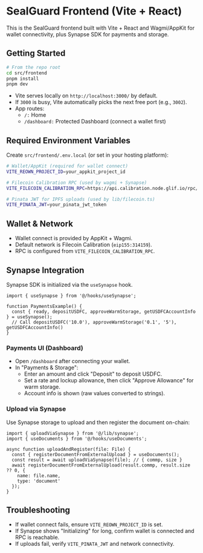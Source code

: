 # SealGuard Frontend (Vite + React)

This is the SealGuard frontend built with Vite + React and Wagmi/AppKit for wallet connectivity, plus Synapse SDK for payments and storage.

## Getting Started

```bash
# From the repo root
cd src/frontend
pnpm install
pnpm dev
```

- Vite serves locally on `http://localhost:3000/` by default.
- If `3000` is busy, Vite automatically picks the next free port (e.g., `3002`).
- App routes:
  - `/:` Home
  - `/dashboard:` Protected Dashboard (connect a wallet first)

## Required Environment Variables
Create `src/frontend/.env.local` (or set in your hosting platform):

```bash
# Wallet/AppKit (required for wallet connect)
VITE_REOWN_PROJECT_ID=your_appkit_project_id

# Filecoin Calibration RPC (used by wagmi + Synapse)
VITE_FILECOIN_CALIBRATION_RPC=https://api.calibration.node.glif.io/rpc/v1

# Pinata JWT for IPFS uploads (used by lib/filecoin.ts)
VITE_PINATA_JWT=your_pinata_jwt_token
```

## Wallet & Network
- Wallet connect is provided by AppKit + Wagmi.
- Default network is Filecoin Calibration (`eip155:314159`).
- RPC is configured from `VITE_FILECOIN_CALIBRATION_RPC`.

## Synapse Integration
Synapse SDK is initialized via the `useSynapse` hook.

```tsx
import { useSynapse } from '@/hooks/useSynapse';

function PaymentsExample() {
  const { ready, depositUSDFC, approveWarmStorage, getUSDFCAccountInfo } = useSynapse();
  // Call depositUSDFC('10.0'), approveWarmStorage('0.1', '5'), getUSDFCAccountInfo()
}
```

### Payments UI (Dashboard)
- Open `/dashboard` after connecting your wallet.
- In "Payments & Storage":
  - Enter an amount and click "Deposit" to deposit USDFC.
  - Set a rate and lockup allowance, then click "Approve Allowance" for warm storage.
  - Account info is shown (raw values converted to strings).

### Upload via Synapse
Use Synapse storage to upload and then register the document on-chain:

```tsx
import { uploadViaSynapse } from '@/lib/synapse';
import { useDocuments } from '@/hooks/useDocuments';

async function uploadAndRegister(file: File) {
  const { registerDocumentFromExternalUpload } = useDocuments();
  const result = await uploadViaSynapse(file); // { commp, size }
  await registerDocumentFromExternalUpload(result.commp, result.size ?? 0, {
    name: file.name,
    type: 'document'
  });
}
```

## Troubleshooting
- If wallet connect fails, ensure `VITE_REOWN_PROJECT_ID` is set.
- If Synapse shows "Initializing" for long, confirm wallet is connected and RPC is reachable.
- If uploads fail, verify `VITE_PINATA_JWT` and network connectivity.
